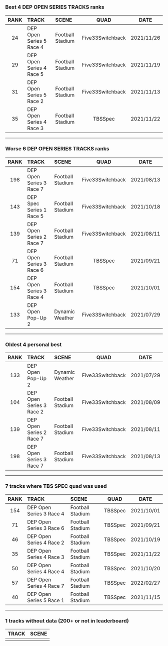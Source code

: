 ### Best 4 DEP OPEN SERIES TRACKS ranks
|RANK|TRACK|SCENE|QUAD|DATE|
|:---:|:---|:---|:---:|:---:|
|24|DEP Open Series 5 Race 4|Football Stadium|Five33Switchback|2021/11/26|
|29|DEP Open Series 4 Race 5|Football Stadium|Five33Switchback|2021/11/19|
|31|DEP Open Series 5 Race 2|Football Stadium|Five33Switchback|2021/11/13|
|35|DEP Open Series 4 Race 3|Football Stadium|TBSSpec|2021/11/22|
---
### Worse 6 DEP OPEN SERIES TRACKS ranks
|RANK|TRACK|SCENE|QUAD|DATE|
|:---:|:---|:---|:---:|:---:|
|198|DEP Open Series 3 Race 7|Football Stadium|Five33Switchback|2021/08/13|
|143|DEP Spec Series 1 Race 5|Football Stadium|Five33Switchback|2021/10/18|
|139|DEP Open Series 2 Race 7|Football Stadium|Five33Switchback|2021/08/11|
|71|DEP Open Series 3 Race 6|Football Stadium|TBSSpec|2021/09/21|
|154|DEP Open Series 3 Race 4|Football Stadium|TBSSpec|2021/10/01|
|133|DEP Open Pop-Up 2|Dynamic Weather|Five33Switchback|2021/07/29|
---
### Oldest 4 personal best
|RANK|TRACK|SCENE|QUAD|DATE|
|:---:|:---|:---|:---:|:---:|
|133|DEP Open Pop-Up 2|Dynamic Weather|Five33Switchback|2021/07/29|
|104|DEP Open Series 3 Race 2|Football Stadium|Five33Switchback|2021/08/09|
|139|DEP Open Series 2 Race 7|Football Stadium|Five33Switchback|2021/08/11|
|198|DEP Open Series 3 Race 7|Football Stadium|Five33Switchback|2021/08/13|
---
### 7 tracks where TBS SPEC quad was used
|RANK|TRACK|SCENE|QUAD|DATE|
|:---:|:---|:---|:---:|:---:|
|154|DEP Open Series 3 Race 4|Football Stadium|TBSSpec|2021/10/01|
|71|DEP Open Series 3 Race 6|Football Stadium|TBSSpec|2021/09/21|
|46|DEP Open Series 4 Race 2|Football Stadium|TBSSpec|2021/10/19|
|35|DEP Open Series 4 Race 3|Football Stadium|TBSSpec|2021/11/22|
|50|DEP Open Series 4 Race 4|Football Stadium|TBSSpec|2021/10/20|
|57|DEP Open Series 4 Race 7|Football Stadium|TBSSpec|2022/02/27|
|40|DEP Open Series 5 Race 1|Football Stadium|TBSSpec|2021/11/15|
---
### 1 tracks without data (200+ or not in leaderboard)
|TRACK|SCENE|
|:---|:---|
|||

